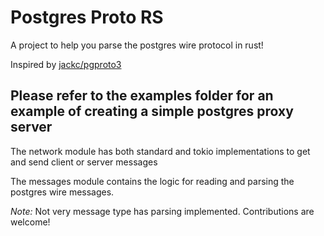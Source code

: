 # Postgres Proto RS

A project to help you parse the postgres wire protocol in rust!

Inspired by [jackc/pgproto3](https://github.com/jackc/pgproto3)

## Please refer to the examples folder for an example of creating a simple postgres proxy server

The network module has both standard and tokio implementations to get and send client or server messages

The messages module contains the logic for reading and parsing the postgres wire messages. 

*Note:* Not very message type has parsing implemented. Contributions are welcome!
